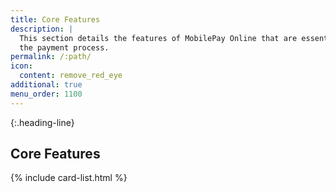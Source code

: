 ```yaml
---
title: Core Features
description: |
  This section details the features of MobilePay Online that are essential for
  the payment process.
permalink: /:path/
icon:
  content: remove_red_eye
additional: true
menu_order: 1100
---
```


{:.heading-line}

## Core Features

{% include card-list.html %}
